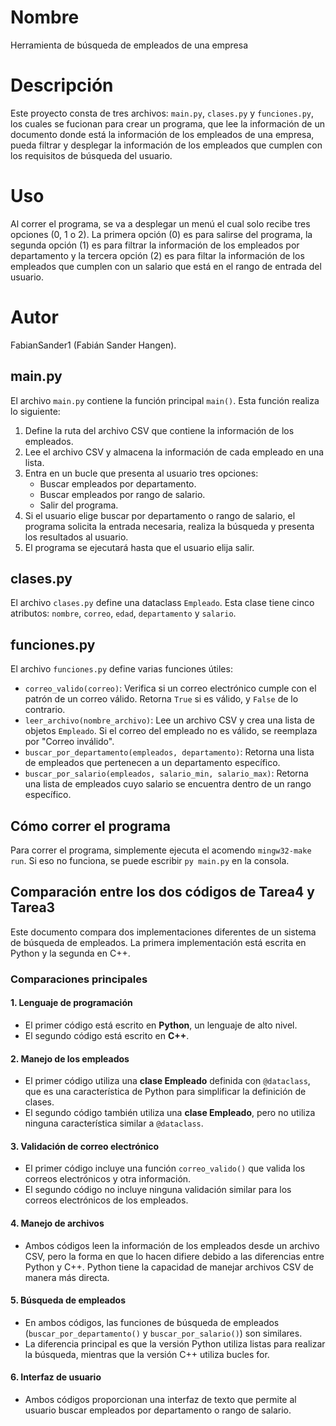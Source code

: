 # Nombre

Herramienta de búsqueda de empleados de una empresa

# Descripción

Este proyecto consta de tres archivos: `main.py`, `clases.py` y `funciones.py`, los cuales se fucionan para crear un programa, que lee la información de un documento donde está la información de los empleados de una empresa, pueda filtrar y desplegar la información de los empleados que cumplen con los requisitos de búsqueda del usuario. 

# Uso

Al correr el programa, se va a desplegar un menú el cual solo recibe tres opciones (0, 1 o 2). La primera opción (0) es para salirse del programa, la segunda opción (1) es para filtrar la información de los empleados por departamento y la tercera opción (2) es para filtar la información de los empleados que cumplen con un salario que está en el rango de entrada del usuario.

# Autor

FabianSander1 (Fabián Sander Hangen).

## main.py

El archivo `main.py` contiene la función principal `main()`. Esta función realiza lo siguiente:

1. Define la ruta del archivo CSV que contiene la información de los empleados.
2. Lee el archivo CSV y almacena la información de cada empleado en una lista.
3. Entra en un bucle que presenta al usuario tres opciones:
    - Buscar empleados por departamento.
    - Buscar empleados por rango de salario.
    - Salir del programa.
4. Si el usuario elige buscar por departamento o rango de salario, el programa solicita la entrada necesaria, realiza la búsqueda y presenta los resultados al usuario.
5. El programa se ejecutará hasta que el usuario elija salir.

## clases.py

El archivo `clases.py` define una dataclass `Empleado`. Esta clase tiene cinco atributos: `nombre`, `correo`, `edad`, `departamento` y `salario`.

## funciones.py

El archivo `funciones.py` define varias funciones útiles:

- `correo_valido(correo)`: Verifica si un correo electrónico cumple con el patrón de un correo válido. Retorna `True` si es válido, y `False` de lo contrario.
- `leer_archivo(nombre_archivo)`: Lee un archivo CSV y crea una lista de objetos `Empleado`. Si el correo del empleado no es válido, se reemplaza por "Correo inválido".
- `buscar_por_departamento(empleados, departamento)`: Retorna una lista de empleados que pertenecen a un departamento específico.
- `buscar_por_salario(empleados, salario_min, salario_max)`: Retorna una lista de empleados cuyo salario se encuentra dentro de un rango específico.

## Cómo correr el programa

Para correr el programa, simplemente ejecuta el acomendo `mingw32-make run`. Si eso no funciona, se puede escribir `py main.py` en la consola.

## Comparación entre los dos códigos de Tarea4 y Tarea3

Este documento compara dos implementaciones diferentes de un sistema de búsqueda de empleados. La primera implementación está escrita en Python y la segunda en C++. 

### Comparaciones principales

#### 1. Lenguaje de programación

- El primer código está escrito en **Python**, un lenguaje de alto nivel.
- El segundo código está escrito en **C++**.

#### 2. Manejo de los empleados

- El primer código utiliza una **clase Empleado** definida con `@dataclass`, que es una característica de Python para simplificar la definición de clases.
- El segundo código también utiliza una **clase Empleado**, pero no utiliza ninguna característica similar a `@dataclass`.

#### 3. Validación de correo electrónico

- El primer código incluye una función `correo_valido()` que valida los correos electrónicos y otra información.
- El segundo código no incluye ninguna validación similar para los correos electrónicos de los empleados.

#### 4. Manejo de archivos

- Ambos códigos leen la información de los empleados desde un archivo CSV, pero la forma en que lo hacen difiere debido a las diferencias entre Python y C++. Python tiene la capacidad de manejar archivos CSV de manera más directa.

#### 5. Búsqueda de empleados

- En ambos códigos, las funciones de búsqueda de empleados (`buscar_por_departamento()` y `buscar_por_salario()`) son similares.
- La diferencia principal es que la versión Python utiliza listas para realizar la búsqueda, mientras que la versión C++ utiliza bucles for.

#### 6. Interfaz de usuario

- Ambos códigos proporcionan una interfaz de texto que permite al usuario buscar empleados por departamento o rango de salario.



